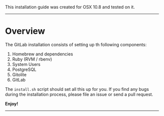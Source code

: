 This installation guide was created for OSX 10.8 and tested on it.

- - -

# Overview

The GitLab installation consists of setting up th following components:

1. Homebrew and dependencies
2. Ruby (RVM / rbenv)
3. System Users
5. PostgreSQL
4. Gitolite
6. GitLab

The `install.sh` script should set all this up for you.
If you find any bugs during the installation process, please file an issue or send a pull request.

**Enjoy!**


- - -